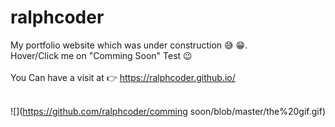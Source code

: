 # ralphcoder
My portfolio website which was under construction 😅 😁.</br>
Hover/Click me on "Comming Soon" Test 😉 </br>
 </br>
You Can have a visit at 👉 https://ralphcoder.github.io/
 </br> </br>

![](https://github.com/ralphcoder/comming soon/blob/master/the%20gif.gif)




